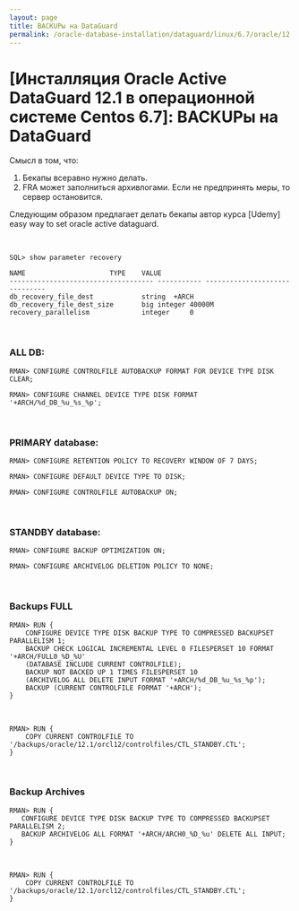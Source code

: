 ```yaml
---
layout: page
title: BACKUPы на DataGuard
permalink: /oracle-database-installation/dataguard/linux/6.7/oracle/12.1/backups/
---
```


# [Инсталляция Oracle Active DataGuard 12.1 в операционной системе Centos 6.7]: BACKUPы на DataGuard


Смысл в том, что:

1) Бекапы всеравно нужно делать.  
2) FRA может заполниться архивлогами. Если не предпринять меры, то сервер остановится.  


Следующим образом предлагает делать бекапы автор курса [Udemy] easy way to set oracle active dataguard.



<br/>

    SQL> show parameter recovery

    NAME				     TYPE	 VALUE
    ------------------------------------ ----------- ------------------------------
    db_recovery_file_dest		     string	 +ARCH
    db_recovery_file_dest_size	     big integer 40000M
    recovery_parallelism		     integer	 0


<br/>

### ALL DB:

    RMAN> CONFIGURE CONTROLFILE AUTOBACKUP FORMAT FOR DEVICE TYPE DISK CLEAR;

    RMAN> CONFIGURE CHANNEL DEVICE TYPE DISK FORMAT '+ARCH/%d_DB_%u_%s_%p';


<br/>

### PRIMARY database:

    RMAN> CONFIGURE RETENTION POLICY TO RECOVERY WINDOW OF 7 DAYS;

    RMAN> CONFIGURE DEFAULT DEVICE TYPE TO DISK;

    RMAN> CONFIGURE CONTROLFILE AUTOBACKUP ON;

<br/>

### STANDBY database:

    RMAN> CONFIGURE BACKUP OPTIMIZATION ON;

    RMAN> CONFIGURE ARCHIVELOG DELETION POLICY TO NONE;


<br/>

### Backups FULL

    RMAN> RUN {
        CONFIGURE DEVICE TYPE DISK BACKUP TYPE TO COMPRESSED BACKUPSET PARALLELISM 1;
        BACKUP CHECK LOGICAL INCREMENTAL LEVEL 0 FILESPERSET 10 FORMAT '+ARCH/FULL0_%D_%U'
        (DATABASE INCLUDE CURRENT CONTROLFILE);
        BACKUP NOT BACKED UP 1 TIMES FILESPERSET 10
        (ARCHIVELOG ALL DELETE INPUT FORMAT '+ARCH/%d_DB_%u_%s_%p');
        BACKUP (CURRENT CONTROLFILE FORMAT '+ARCH');
    }

<br/>

    RMAN> RUN {
        COPY CURRENT CONTROLFILE TO '/backups/oracle/12.1/orcl12/controlfiles/CTL_STANDBY.CTL';
    }

<br/>

### Backup Archives

    RMAN> RUN {
       CONFIGURE DEVICE TYPE DISK BACKUP TYPE TO COMPRESSED BACKUPSET PARALLELISM 2;
       BACKUP ARCHIVELOG ALL FORMAT '+ARCH/ARCH0_%D_%u' DELETE ALL INPUT;
    }


<br/>

    RMAN> RUN {
        COPY CURRENT CONTROLFILE TO '/backups/oracle/12.1/orcl12/controlfiles/CTL_STANDBY.CTL';
    }
